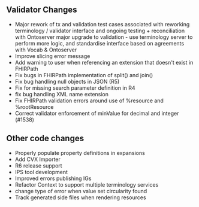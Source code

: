 ## Validator Changes

* Major rework of tx and validation test cases associated with reworking terminology / validator interface and ongoing testing + reconciliation with Ontoserver
major upgrade to validation - use terminology server to perform more logic, and standardise interface based on agreements with Vocab & Ontoserver
* Improve slicing error message
* Add warning to user when referencing an extension that doesn't exist in FHIRPath
* Fix bugs in FHIRPath implementation of split() and join()
* Fix bug handling null objects in JSON (R5)
* Fix for missing search parameter definition in R4
* fix bug handling XML name extension
* Fix FHIRPath validation errors around use of %resource and %rootResource
* Correct validator enforcement of minValue for decimal and integer (#1538)

## Other code changes

* Properly populate property definitions in expansions
* Add CVX Importer
* R6 release support
* IPS tool development
* Improved errors publishing IGs
* Refactor Context to support multiple terminology services
* change type of error when value set circularity found
* Track generated side files when rendering resources
